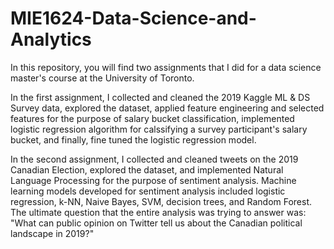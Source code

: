 # MIE1624-Data-Science-and-Analytics
In this repository, you will find two assignments that I did for a data science master's course at the University of Toronto. 

In the first assignment, I collected and cleaned the 2019 Kaggle ML & DS Survey data, explored the dataset, applied feature engineering and selected features for the purpose of salary bucket classification, implemented logistic regression algorithm for calssifying a survey participant's salary bucket, and finally, fine tuned the logistic regression model. 

In the second assignment, I collected and cleaned tweets on the 2019 Canadian Election, explored the dataset, and implemented Natural Language Processing for the purpose of sentiment analysis. Machine learning models developed for sentiment analysis included logistic regression, k-NN, Naive Bayes, SVM, decision trees, and Random Forest. The ultimate question that the entire analysis was trying to answer was: "What can public opinion on Twitter tell us about the Canadian political landscape in 2019?"
